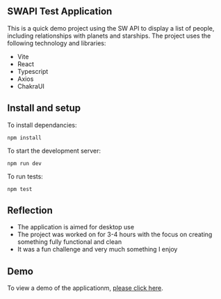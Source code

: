 ## SWAPI Test Application

This is a quick demo project using the SW API to display a list of people, including relationships with planets and starships. The project uses the following technology and libraries:

- Vite
- React
- Typescript
- Axios
- ChakraUI 

## Install and setup

To install dependancies:

`npm install`  

To start the development server:

`npm run dev`

To run tests:

`npm test`   

## Reflection

- The application is aimed for desktop use
- The project was worked on for 3-4 hours with the focus on creating something fully functional and clean
- It was a fun challenge and very much something I enjoy

## Demo

To view a demo of the applicationm, [please click here](https://willowy-empanada-9ed764.netlify.app/).